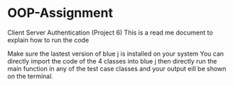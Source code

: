 # OOP-Assignment
Client Server Authentication (Project 6)
This is a read me document to explain how to run the code

Make sure the lastest version of blue j is installed on your system
You can directly import the code of the 4 classes into blue j
then directly run the main function in any of the test case classes and your output eill be shown on the terminal.
